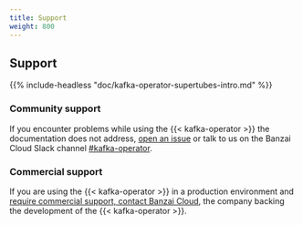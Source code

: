 ```yaml
---
title: Support
weight: 800
---
```


## Support

{{% include-headless "doc/kafka-operator-supertubes-intro.md" %}}

### Community support

If you encounter problems while using the {{< kafka-operator >}} the documentation does not address, [open an issue](https://github.com/banzaicloud/koperator/issues) or talk to us on the Banzai Cloud Slack channel [#kafka-operator](https://pages.banzaicloud.com/invite-slack).

### Commercial support

If you are using the {{< kafka-operator >}} in a production environment and [require commercial support, contact Banzai Cloud](/contact/), the company backing the development of the {{< kafka-operator >}}.
